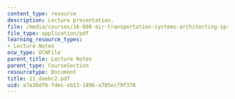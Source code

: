 ```yaml
---
content_type: resource
description: Lecture presentation.
file: /media/courses/16-886-air-transportation-systems-architecting-spring-2004/a7e38df6fdeceb131896a785ecf9f378_11_daebc2.pdf
file_type: application/pdf
learning_resource_types:
- Lecture Notes
ocw_type: OCWFile
parent_title: Lecture Notes
parent_type: CourseSection
resourcetype: Document
title: 11_daebc2.pdf
uid: a7e38df6-fdec-eb13-1896-a785ecf9f378
---
```

